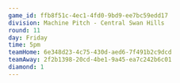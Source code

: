```yaml
---
game_id: ffb8f51c-4ec1-4fd0-9bd9-ee7bc59edd17
division: Machine Pitch - Central Swan Hills
round: 11
day: Friday
time: 5pm
teamHome: 6e348d23-4c75-430d-aed6-7f491b2c9dcd
teamAway: 2f2b1398-20cd-4be1-9a45-ea7c242b6c01
diamond: 1
---
```

